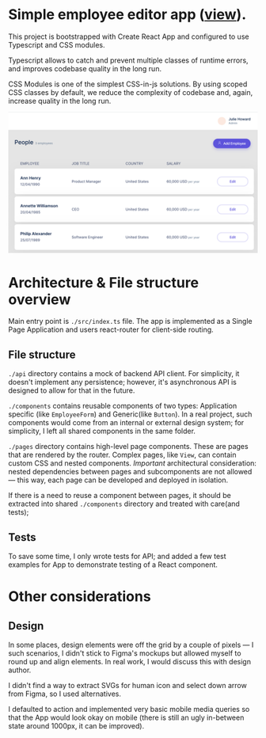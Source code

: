 # Simple employee editor app ([view](http://remote-test.netlify.app/)).

This project is bootstrapped with Create React App and configured to use
Typescript and CSS modules.

Typescript allows to catch and prevent multiple classes of runtime errors,
and improves codebase quality in the long run.

CSS Modules is one of the simplest CSS-in-js solutions. By using scoped
CSS classes by default, we reduce the complexity of codebase and, again,
increase quality in the long run.

![Preview](https://github.com/zastavnitskiy/remote-crud/raw/master/preview.png "Remote app preview")

# Architecture & File structure overview

Main entry point is `./src/index.ts` file. The app is implemented as a Single Page Application and
users react-router for client-side routing.

## File structure

`./api` directory contains a mock of backend API client. For simplicity, it doesn't
implement any persistence; however, it's asynchronous API is designed to allow for that
in the future.

`./components` contains reusable components of two types: Application specific (like `EmployeeForm`) and Generic(like `Button`).
In a real project, such components would come from an internal or external design system; for simplicity, I left all shared
components in the same folder.

`./pages` directory contains high-level page components. These are pages that are rendered by the router.
Complex pages, like `View`, can contain custom CSS and nested components. _Important_ architectural consideration: nested dependencies between pages and subcomponents
are not allowed — this way, each page can be developed and deployed in isolation.

If there is a need to reuse a component between pages, it should be extracted into shared `./components` directory and treated with care(and tests);

## Tests

To save some time, I only wrote tests for API; and added a few test examples for App to demonstrate testing of a React component.

# Other considerations

## Design

In some places, design elements were off the grid by a couple of pixels — I such scenarios, I didn't stick to Figma's mockups but
allowed myself to round up and align elements. In real work, I would discuss this with design author.

I didn't find a way to extract SVGs for human icon and select down arrow from Figma, so I used alternatives.

I defaulted to action and implemented very basic mobile media queries so that the App would look okay on mobile
(there is still an ugly in-between state around 1000px, it can be improved).
